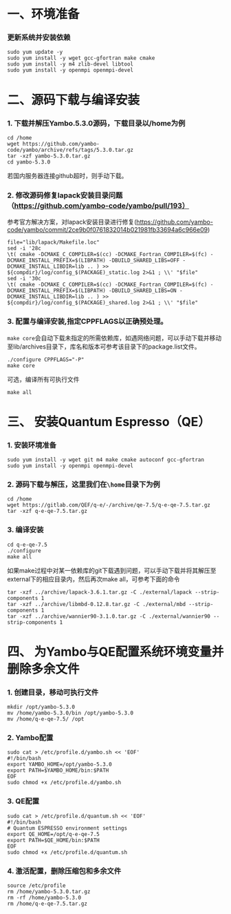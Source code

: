 # 一、环境准备

### 更新系统并安装依赖
```
sudo yum update -y
sudo yum install -y wget gcc-gfortran make cmake
sudo yum install -y m4 zlib-devel libtool
sudo yum install -y openmpi openmpi-devel
```
# 二、源码下载与编译安装

### 1. 下载并解压Yambo.5.3.0源码，下载目录以/home为例

```
cd /home
wget https://github.com/yambo-code/yambo/archive/refs/tags/5.3.0.tar.gz
tar -xzf yambo-5.3.0.tar.gz
cd yambo-5.3.0
```
若国内服务器连接github超时，则手动下载。
### 2. 修改源码修复lapack安装目录问题（https://github.com/yambo-code/yambo/pull/193）
参考官方解决方案，对lapack安装目录进行修复(https://github.com/yambo-code/yambo/commit/2ce9b0f0761832014b021981fb33694a6c966e09)
```
file="lib/lapack/Makefile.loc"
sed -i '28c
\t( cmake -DCMAKE_C_COMPILER=$(cc) -DCMAKE_Fortran_COMPILER=$(fc) -DCMAKE_INSTALL_PREFIX=$(LIBPATH) -DBUILD_SHARED_LIBS=OFF -DCMAKE_INSTALL_LIBDIR=lib .. ) >> ${compdir}/log/config_$(PACKAGE)_static.log 2>&1 ; \\' "$file"
sed -i '30c
\t( cmake -DCMAKE_C_COMPILER=$(cc) -DCMAKE_Fortran_COMPILER=$(fc) -DCMAKE_INSTALL_PREFIX=$(LIBPATH) -DBUILD_SHARED_LIBS=ON -DCMAKE_INSTALL_LIBDIR=lib .. ) >> ${compdir}/log/config_$(PACKAGE)_shared.log 2>&1 ; \\' "$file"
```
### 3. 配置与编译安装,指定CPPFLAGS以正确预处理。
`make core`会自动下载未指定的所需依赖库，如遇网络问题，可以手动下载并移动至lib/archives目录下，库名和版本可参考该目录下的package.list文件。
```
./configure CPPFLAGS="-P"
make core
```
可选，编译所有可执行文件
```
make all
```

# 三、 安装Quantum Espresso（QE）
### 1. 安装环境准备
```
sudo yum install -y wget git m4 make cmake autoconf gcc-gfortran
sudo yum install -y openmpi openmpi-devel
```
### 2. 源码下载与解压，这里我们在`\home`目录下为例
```
cd /home
wget https://gitlab.com/QEF/q-e/-/archive/qe-7.5/q-e-qe-7.5.tar.gz
tar -xzf q-e-qe-7.5.tar.gz
```
### 3. 编译安装
```
cd q-e-qe-7.5
./configure
make all
```
如果make过程中对某一依赖库的git下载遇到问题，可以手动下载并将其解压至external下的相应目录内，然后再次make all，可参考下面的命令
```
tar -xzf ../archive/lapack-3.6.1.tar.gz -C ./external/lapack --strip-components 1
tar -xzf ../archive/libmbd-0.12.8.tar.gz -C ./external/mbd --strip-components 1
tar -xzf ../archive/wannier90-3.1.0.tar.gz -C ./external/wannier90 --strip-components 1
```

# 四、 为Yambo与QE配置系统环境变量并删除多余文件
### 1. 创建目录，移动可执行文件
```
mkdir /opt/yambo-5.3.0
mv /home/yambo-5.3.0/bin /opt/yambo-5.3.0
mv /home/q-e-qe-7.5/ /opt
```
### 2. Yambo配置
```
sudo cat > /etc/profile.d/yambo.sh << 'EOF'
#!/bin/bash
export YAMBO_HOME=/opt/yambo-5.3.0
export PATH=$YAMBO_HOME/bin:$PATH
EOF
sudo chmod +x /etc/profile.d/yambo.sh
```
### 3. QE配置
```
sudo cat > /etc/profile.d/quantum.sh << 'EOF'
#!/bin/bash
# Quantum ESPRESSO environment settings
export QE_HOME=/opt/q-e-qe-7.5
export PATH=$QE_HOME/bin:$PATH
EOF
sudo chmod +x /etc/profile.d/quantum.sh
```
### 4. 激活配置，删除压缩包和多余文件
```
source /etc/profile
rm /home/yambo-5.3.0.tar.gz
rm -rf /home/yambo-5.3.0
rm /home/q-e-qe-7.5.tar.gz
```
